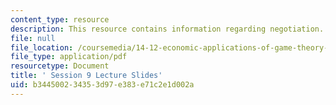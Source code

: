 ```yaml
---
content_type: resource
description: This resource contains information regarding negotiation.
file: null
file_location: /coursemedia/14-12-economic-applications-of-game-theory-fall-2012/b344500234353d97e383e71c2e1d002a_MIT14_12F12_slides9.pdf
file_type: application/pdf
resourcetype: Document
title: ' Session 9 Lecture Slides'
uid: b3445002-3435-3d97-e383-e71c2e1d002a
---
```

